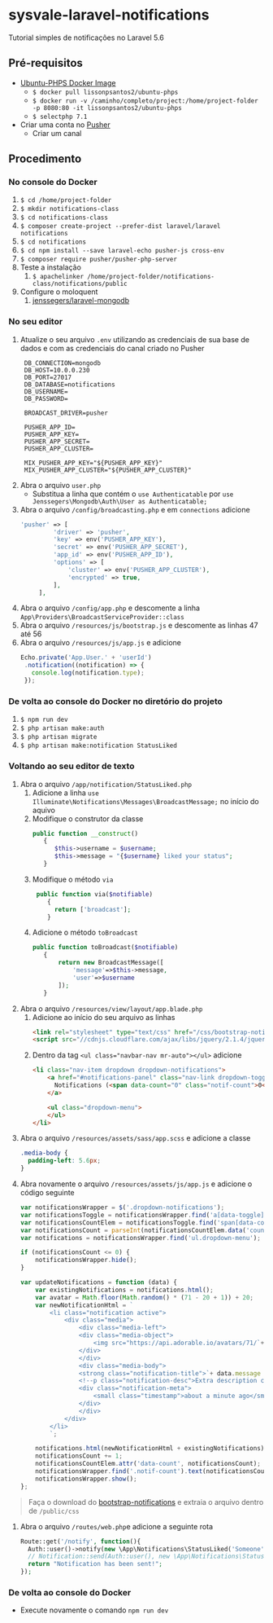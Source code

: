 # sysvale-laravel-notifications
Tutorial simples de notificações no Laravel 5.6

## Pré-requisitos
* [Ubuntu-PHPS Docker Image](https://github.com/lissonpsantos2/dockerfiles/tree/master/ubuntu-PHPS)
  * `$ docker pull lissonpsantos2/ubuntu-phps`
  * `$ docker run -v /caminho/completo/project:/home/project-folder -p 8080:80 -it lissonpsantos2/ubuntu-phps`
  * `$ selectphp 7.1`
* Criar uma conta no [Pusher](https://pusher.com/)
  * Criar um canal

## Procedimento
### No console do Docker
1. `$ cd /home/project-folder`
2. `$ mkdir notifications-class`
3. `$ cd notifications-class`
4. `$ composer create-project --prefer-dist laravel/laravel notifications`
5. `$ cd notifications`
6. `$ cd npm install --save laravel-echo pusher-js cross-env`
7. `$ composer require pusher/pusher-php-server`
8. Teste a instalação
   1. `$ apachelinker /home/project-folder/notifications-class/notifications/public`
9. Configure o moloquent
   1. [jenssegers/laravel-mongodb](https://github.com/jenssegers/laravel-mongodb)

### No seu editor
1. Atualize o seu arquivo `.env` utilizando as credenciais de sua base de dados e com as credenciais do canal criado no Pusher
   ```
    DB_CONNECTION=mongodb
    DB_HOST=10.0.0.230
    DB_PORT=27017
    DB_DATABASE=notifications
    DB_USERNAME=
    DB_PASSWORD=

    BROADCAST_DRIVER=pusher

    PUSHER_APP_ID=
    PUSHER_APP_KEY=
    PUSHER_APP_SECRET=
    PUSHER_APP_CLUSTER=

    MIX_PUSHER_APP_KEY="${PUSHER_APP_KEY}"
    MIX_PUSHER_APP_CLUSTER="${PUSHER_APP_CLUSTER}"
   ```
1. Abra o arquivo `user.php`
   * Substitua a linha que contém o `use Authenticatable` por `use Jenssegers\Mongodb\Auth\User as Authenticatable;`
1. Abra o arquivo `/config/broadcasting.php` e em `connections` adicione
   ```php
   'pusher' => [
            'driver' => 'pusher',
            'key' => env('PUSHER_APP_KEY'),
            'secret' => env('PUSHER_APP_SECRET'),
            'app_id' => env('PUSHER_APP_ID'),
            'options' => [
                'cluster' => env('PUSHER_APP_CLUSTER'),
                'encrypted' => true,
            ],
        ],
   ```
1. Abra o arquivo `/config/app.php` e descomente a linha `App\Providers\BroadcastServiceProvider::class`
1. Abra o arquivo `/resources/js/bootstrap.js` e descomente as linhas 47 até 56
1. Abra o arquivo `/resources/js/app.js` e adicione
   ```javascript
   Echo.private('App.User.' + 'userId')
    .notification((notification) => {
      console.log(notification.type);
    });
   ```
### De volta ao console do Docker no diretório do projeto
1. `$ npm run dev`
1. `$ php artisan make:auth`
1. `$ php artisan migrate`
1. `$ php artisan make:notification StatusLiked`

### Voltando ao seu editor de texto
1. Abra o arquivo `/app/notification/StatusLiked.php`
   1. Adicione a linha `use Illuminate\Notifications\Messages\BroadcastMessage;` no início do aquivo
   1. Modifique o construtor da classe
      ```php
      public function __construct()
    	 {
        	$this->username = $username;
        	$this->message = "{$username} liked your status";
    	 }
      ```
   1. Modifique o método `via`
      ```php
       public function via($notifiable)
    	  {
         	return ['broadcast'];
    	  }
      ```
   1. Adicione o método `toBroadcast`
      ```php
      public function toBroadcast($notifiable)
    	 {
        	 return new BroadcastMessage([
       		     'message'=>$this->message,
        	     'user'=>$username
        	 ]);
    	 }
      ```
1. Abra o arquivo `/resources/view/layout/app.blade.php`
   1. Adicione ao início do seu arquivo as linhas
      ```html
      <link rel="stylesheet" type="text/css" href="/css/bootstrap-notifications.min.css">
      <script src="//cdnjs.cloudflare.com/ajax/libs/jquery/2.1.4/jquery.min.js" defer></script>
      ```
   1. Dentro da tag `<ul class="navbar-nav mr-auto"></ul>` adicione
      ```html
      <li class="nav-item dropdown dropdown-notifications">
          <a href="#notifications-panel" class="nav-link dropdown-toggle" data-toggle="dropdown">
            Notifications (<span data-count="0" class="notif-count">0</span>)
          </a>

          <ul class="dropdown-menu">
          </ul>
      </li>
      ```
1. Abra o arquivo `/resources/assets/sass/app.scss` e adicione a classe
   ```css
   .media-body {
     padding-left: 5.6px;
   }
   ```
1. Abra novamente o arquivo `/resources/assets/js/app.js` e adicione o código seguinte
   ```javascript
   var notificationsWrapper = $('.dropdown-notifications');
   var notificationsToggle = notificationsWrapper.find('a[data-toggle]');
   var notificationsCountElem = notificationsToggle.find('span[data-count]');
   var notificationsCount = parseInt(notificationsCountElem.data('count'));
   var notifications = notificationsWrapper.find('ul.dropdown-menu');

   if (notificationsCount <= 0) {
       notificationsWrapper.hide();
   }

   var updateNotifications = function (data) {
       var existingNotifications = notifications.html();
       var avatar = Math.floor(Math.random() * (71 - 20 + 1)) + 20;
       var newNotificationHtml = `
           <li class="notification active">
               <div class="media">
                   <div class="media-left">
                   <div class="media-object">
                       <img src="https://api.adorable.io/avatars/71/`+ avatar + `.png" class="img-circle" alt="50x50" style="width: 50px; height: 50px;">
                   </div>
                   </div>
                   <div class="media-body">
                   <strong class="notification-title">`+ data.message + `</strong>
                   <!--p class="notification-desc">Extra description can go here</p-->
                   <div class="notification-meta">
                       <small class="timestamp">about a minute ago</small>
                   </div>
                   </div>
               </div>
           </li>
           `;

       notifications.html(newNotificationHtml + existingNotifications);
       notificationsCount += 1;
       notificationsCountElem.attr('data-count', notificationsCount);
       notificationsWrapper.find('.notif-count').text(notificationsCount);
       notificationsWrapper.show();
   };
   ```
> Faça o download do [bootstrap-notifications](https://skywalkapps.github.io/bootstrap-notifications/) e extraia o arquivo dentro de `/public/css`

1. Abra o arquivo `/routes/web.php`e adicione a seguinte rota
   ```php
   Route::get('/notify', function(){
     Auth::user()->notify(new \App\Notifications\StatusLiked('Someone'));
     // Notification::send(Auth::user(), new \App\Notifications\StatusLiked('Someone'));
     return "Notification has been sent!";
   });
   ```
### De volta ao console do Docker
* Execute novamente o comando `npm run dev`
